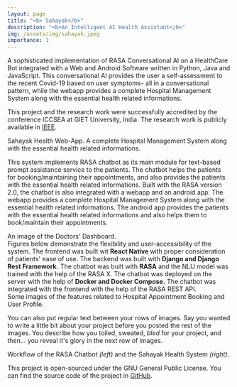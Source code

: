 ```yaml
---
layout: page
title: "<b> Sahayak</b>"
description: "<b>An Intelligent AI Health Assistant</b>"
img: /assets/img/sahayak.jpeg
importance: 1
---
```


A sophisticated implementation of RASA Conversational AI on a HealthCare Bot integrated with a Web and Android Software written in Python, Java and JavaScript. This conversational AI provides the user a self-assessment to the recent Covid-19 based on user symptoms- all in a conversational pattern, while the webapp provides a complete Hospital Management System along with the essential health related informations.

This project and the research work were successfully accredited by the conference ICCSEA at GIET University, India. The research work is publicly available in [IEEE](https://ieeexplore.ieee.org/document/9936169).


<div class="row">
    <div class="col-sm mt-3 mt-md-0 d-flex justify-content-center align-items-center">
        <img class="img-fluid rounded z-depth-1" src="{{ '/assets/img/sahayak.jpeg' | relative_url }}" alt="" title="example image" style="max-height: 700px;" />
    </div>
</div>

<div class="caption">
    Sahayak Health Web-App. A complete Hospital Management System along with the essential health related informations.
</div>

This system implements RASA chatbot as its main module for text-based prompt assistance service to the patients. The chatbot helps the patients for booking/maintaining their appointments, and also provides the patients with the essential health related informations. Built with the RASA version 2.0, the chatbot is also integrated with a webapp and an android app. The webapp provides a complete Hospital Management System along with the essential health related informations. The android app provides the patients with the essential health related informations and also helps them to book/maintain their appointments.

<div class="row">
    <div class="col-sm mt-3 mt-md-0 d-flex justify-content-center align-items-center">
        <img class="img-fluid rounded z-depth-1" src="{{ '/assets/img/sahayak_doctors.jpeg' | relative_url }}" alt="" title="example image" style="max-height: 550px;" />
    </div>
</div>


<div class="caption">
    An image of the Doctors' Dashboard.
</div>
Figures below demonstrate the flexibility and user-accessibility of the system. The frontend was built wit <b>React Native </b> with proper consideration of patients' ease of use. The backend was built with <b>Django and Django Rest Framework.</b> The chatbot was built with <b>RASA</b> and the NLU model was trained with the help of the RASA X. The chatbot was deployed on the server with the help of <b>Docker and Docker Compose.</b> The chatbot was integrated with the frontend with the help of the RASA REST API. 

<div class="row">
    <div class="col-sm mt-3 mt-md-0">
        <img class="img-fluid rounded z-depth-1" src="{{ 'assets/img/sahayak_appointment_dark.jpeg' | relative_url }}" alt="" title="example image"/>
    </div>
    <div class="col-sm mt-3 mt-md-0">
        <img class="img-fluid rounded z-depth-1" src="{{ '/assets/img/sahayak_userprofile.jpeg' | relative_url }}" alt="" title="example image"/>
    </div>
</div>

<div class="caption">
    Some images of the features related to Hospital Appointment Booking and User Profile.
</div>

You can also put regular text between your rows of images.
Say you wanted to write a little bit about your project before you posted the rest of the images.
You describe how you toiled, sweated, *bled* for your project, and then... you reveal it's glory in the next row of images.


<div class="row justify-content-sm-center">
    <div class="col-sm-8 mt-3 mt-md-0">
        <img class="img-fluid rounded z-depth-1" src="{{ '/assets/img/sahayak_chatbot_workflow.png' | relative_url }}" alt="" title="example image"/>
    </div>
    <div class="col-sm-4 mt-3 mt-md-0">
        <img class="img-fluid rounded z-depth-1" src="{{ '/assets/img/Sahayak_workflow.png' | relative_url }}" alt="" title="example image"/>
    </div>
</div>
<div class="caption">
    Workflow of the RASA Chatbot <i>(left)</i> and the Sahayak Health System <i>(right)</i>.
</div>

This project is open-sourced under the GNU General Public License. You can find the source code of the project in [GitHub](https://github.com/bishab/Sahayak-Health).

